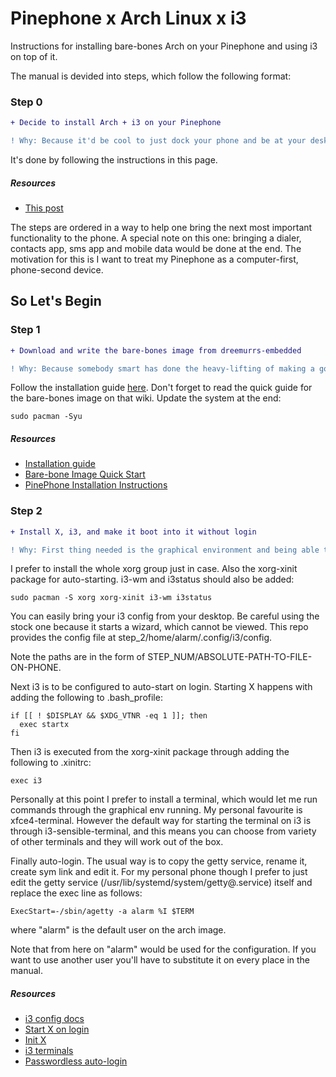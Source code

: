 # Pinephone x Arch Linux x i3

Instructions for installing bare-bones Arch on your Pinephone and using i3 on top of it.

The manual is devided into steps, which follow the following format:
### Step 0
```diff
+ Decide to install Arch + i3 on your Pinephone

! Why: Because it'd be cool to just dock your phone and be at your desktop environment
```
It's done by following the instructions in this page.
##### Resources
- [This post](https://github.com/jedinja/pine-arch-i3)

The steps are ordered in a way to help one bring the next most important functionality to the phone. 
A special note on this one: bringing a dialer, contacts app, sms app and mobile data would be done at the end.
The motivation for this is I want to treat my Pinephone as a computer-first, phone-second device.

## So Let's Begin 

### Step 1
```diff
+ Download and write the bare-bones image from dreemurrs-embedded

! Why: Because somebody smart has done the heavy-lifting of making a good image for the Pinephone
```
Follow the installation guide [here](https://github.com/dreemurrs-embedded/Pine64-Arch/wiki/Installation-Guide).
Don't forget to read the quick guide for the bare-bones image on that wiki.
Update the system at the end:
```shell
sudo pacman -Syu
```

##### Resources
- [Installation guide](https://github.com/dreemurrs-embedded/Pine64-Arch/wiki/Installation-Guide)
- [Bare-bone Image Quick Start](https://github.com/dreemurrs-embedded/Pine64-Arch/wiki/Barebone-Image-Quick-Start)
- [PinePhone Installation Instructions](https://wiki.pine64.org/index.php/PinePhone_Installation_Instructions#Installation_to_eMMC_.28Optional.29)

### Step 2
```diff
+ Install X, i3, and make it boot into it without login

! Why: First thing needed is the graphical environment and being able to get into it without keyboard.
```
I prefer to install the whole xorg group just in case. Also the xorg-xinit package for auto-starting. 
i3-wm and i3status should also be added:
```shell
sudo pacman -S xorg xorg-xinit i3-wm i3status
```
You can easily bring your i3 config from your desktop. 
Be careful using the stock one because it starts a wizard, which cannot be viewed.
This repo provides the config file at step_2/home/alarm/.config/i3/config. 

Note the paths are in the form of STEP_NUM/ABSOLUTE-PATH-TO-FILE-ON-PHONE.

Next i3 is to be configured to auto-start on login. Starting X happens with adding the following to .bash_profile:
```shell
if [[ ! $DISPLAY && $XDG_VTNR -eq 1 ]]; then
  exec startx
fi
```
Then i3 is executed from the xorg-xinit package through adding the following to .xinitrc:
```shell
exec i3
```
Personally at this point I prefer to install a terminal, which would let me run commands through the graphical env running.
My personal favourite is xfce4-terminal. However the default way for starting the terminal on i3 is through i3-sensible-terminal,
and this means you can choose from variety of other terminals and they will work out of the box.

Finally auto-login.
The usual way is to copy the getty service, rename it, create sym link and edit it. 
For my personal phone though I prefer to just edit the getty service (/usr/lib/systemd/system/getty@.service) itself
and replace the exec line as follows:
```shell
ExecStart=-/sbin/agetty -a alarm %I $TERM
```
where "alarm" is the default user on the arch image.

Note that from here on "alarm" would be used for the configuration. 
If you want to use another user you'll have to substitute it on every place in the manual. 

##### Resources
- [i3 config docs](https://i3wm.org/docs/userguide.html#configuring)
- [Start X on login](https://wiki.archlinux.org/title/Xinit#Autostart_X_at_login)
- [Init X](https://wiki.archlinux.org/title/Xinit#Configuration)
- [i3 terminals](https://man.archlinux.org/man/i3-sensible-terminal.1.en)
- [Passwordless auto-login](https://unix.stackexchange.com/questions/42359/how-can-i-autologin-to-desktop-with-systemd)
